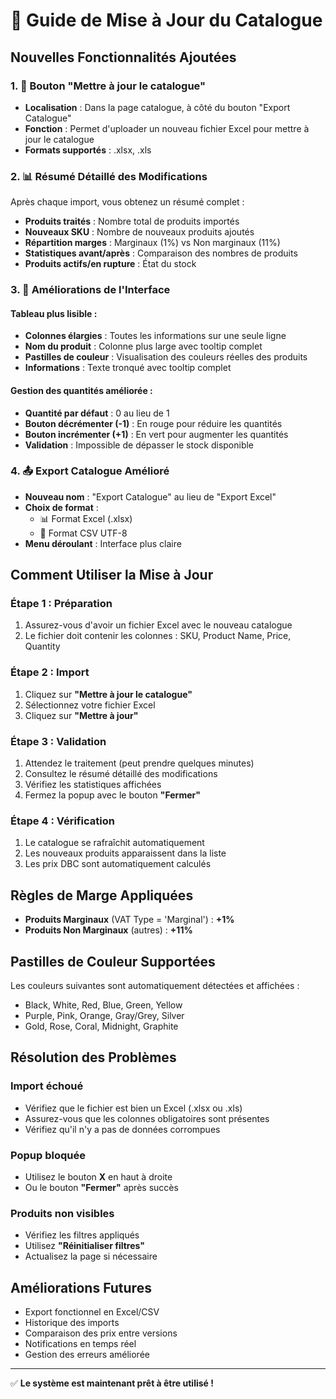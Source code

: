 # 🔄 Guide de Mise à Jour du Catalogue

## Nouvelles Fonctionnalités Ajoutées

### 1. 🔄 Bouton "Mettre à jour le catalogue"

- **Localisation** : Dans la page catalogue, à côté du bouton "Export Catalogue"
- **Fonction** : Permet d'uploader un nouveau fichier Excel pour mettre à jour le catalogue
- **Formats supportés** : .xlsx, .xls

### 2. 📊 Résumé Détaillé des Modifications

Après chaque import, vous obtenez un résumé complet :

- **Produits traités** : Nombre total de produits importés
- **Nouveaux SKU** : Nombre de nouveaux produits ajoutés
- **Répartition marges** : Marginaux (1%) vs Non marginaux (11%)
- **Statistiques avant/après** : Comparaison des nombres de produits
- **Produits actifs/en rupture** : État du stock

### 3. 🎨 Améliorations de l'Interface

#### Tableau plus lisible :

- **Colonnes élargies** : Toutes les informations sur une seule ligne
- **Nom du produit** : Colonne plus large avec tooltip complet
- **Pastilles de couleur** : Visualisation des couleurs réelles des produits
- **Informations** : Texte tronqué avec tooltip complet

#### Gestion des quantités améliorée :

- **Quantité par défaut** : 0 au lieu de 1
- **Bouton décrémenter (-1)** : En rouge pour réduire les quantités
- **Bouton incrémenter (+1)** : En vert pour augmenter les quantités
- **Validation** : Impossible de dépasser le stock disponible

### 4. 📤 Export Catalogue Amélioré

- **Nouveau nom** : "Export Catalogue" au lieu de "Export Excel"
- **Choix de format** :
  - 📊 Format Excel (.xlsx)
  - 📄 Format CSV UTF-8
- **Menu déroulant** : Interface plus claire

## Comment Utiliser la Mise à Jour

### Étape 1 : Préparation

1. Assurez-vous d'avoir un fichier Excel avec le nouveau catalogue
2. Le fichier doit contenir les colonnes : SKU, Product Name, Price, Quantity

### Étape 2 : Import

1. Cliquez sur **"Mettre à jour le catalogue"**
2. Sélectionnez votre fichier Excel
3. Cliquez sur **"Mettre à jour"**

### Étape 3 : Validation

1. Attendez le traitement (peut prendre quelques minutes)
2. Consultez le résumé détaillé des modifications
3. Vérifiez les statistiques affichées
4. Fermez la popup avec le bouton **"Fermer"**

### Étape 4 : Vérification

1. Le catalogue se rafraîchit automatiquement
2. Les nouveaux produits apparaissent dans la liste
3. Les prix DBC sont automatiquement calculés

## Règles de Marge Appliquées

- **Produits Marginaux** (VAT Type = 'Marginal') : **+1%**
- **Produits Non Marginaux** (autres) : **+11%**

## Pastilles de Couleur Supportées

Les couleurs suivantes sont automatiquement détectées et affichées :

- Black, White, Red, Blue, Green, Yellow
- Purple, Pink, Orange, Gray/Grey, Silver
- Gold, Rose, Coral, Midnight, Graphite

## Résolution des Problèmes

### Import échoué

- Vérifiez que le fichier est bien un Excel (.xlsx ou .xls)
- Assurez-vous que les colonnes obligatoires sont présentes
- Vérifiez qu'il n'y a pas de données corrompues

### Popup bloquée

- Utilisez le bouton **X** en haut à droite
- Ou le bouton **"Fermer"** après succès

### Produits non visibles

- Vérifiez les filtres appliqués
- Utilisez **"Réinitialiser filtres"**
- Actualisez la page si nécessaire

## Améliorations Futures

- Export fonctionnel en Excel/CSV
- Historique des imports
- Comparaison des prix entre versions
- Notifications en temps réel
- Gestion des erreurs améliorée

---

✅ **Le système est maintenant prêt à être utilisé !**
